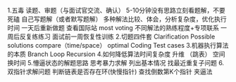 1.五毒
    读题、审题（与面试官交流、确认）
    5-10分钟没有思路立刻看题解，不要死磕
    自己写题解（或者默写题解）
    多种解法比较、体会，分析复杂度，优化执行时间
    一天后重新做题
    查看国际站 most voting
    不同解法的熟练程度+专项联系
    一周后反复练练习
    面试前一周恢复性训练
2.切题四件套
    Clarification
    Possible solutions
    compare（time/space）
    optimal
    Coding
    Test cases
3.机器执行算法的本质
    Branch
    Loop
    Recursion
4.如何降低算法时间复杂度
    升维 （跳表）
    空间换时间
5.懵逼状态的解题思路
    思考暴力求解
    列出基本情况
    找最近重复子问题
6.双指针求解问题
    判断链表是否存在环(快慢指针)
    查找倒数第K个指针
    夹逼法